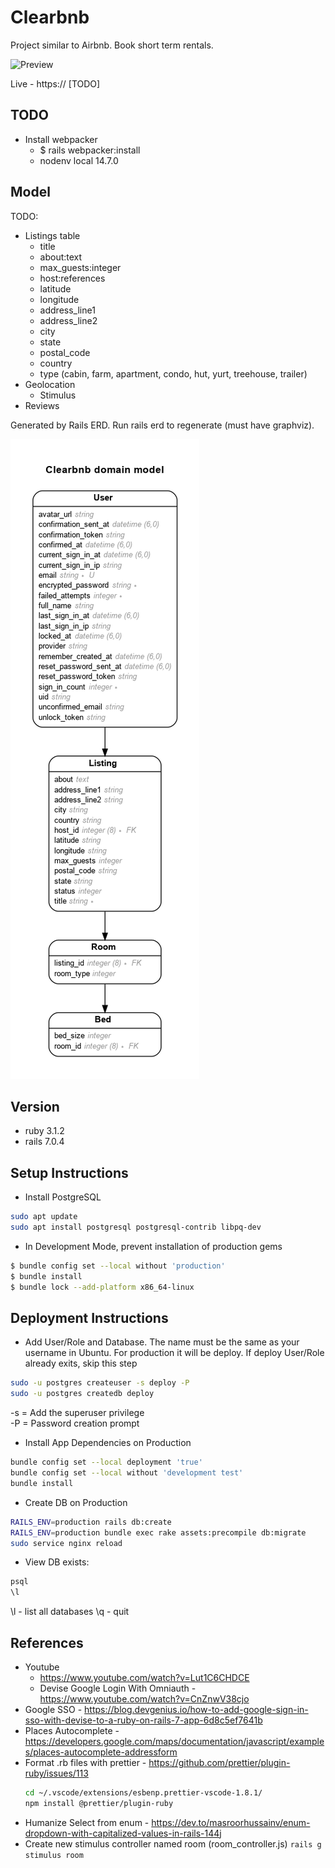 # Clearbnb

Project similar to Airbnb. Book short term rentals.

![Preview](preview.png)

Live - https:// [TODO]

## TODO

- Install webpacker
  - $ rails webpacker:install
  - nodenv local 14.7.0

## Model

TODO:

- Listings table
  - title
  - about:text
  - max_guests:integer
  - host:references
  - latitude
  - longitude
  - address_line1
  - address_line2
  - city
  - state
  - postal_code
  - country
  - type (cabin, farm, apartment, condo, hut, yurt, treehouse, trailer)
- Geolocation
  - Stimulus
- Reviews

Generated by Rails ERD. Run rails erd to regenerate (must have graphviz).

![ERD Diagram](erd.png)

## Version

- ruby 3.1.2
- rails 7.0.4

## Setup Instructions

- Install PostgreSQL

```sh
sudo apt update
sudo apt install postgresql postgresql-contrib libpq-dev
```

- In Development Mode, prevent installation of production gems

```sh
$ bundle config set --local without 'production'
$ bundle install
$ bundle lock --add-platform x86_64-linux
```

## Deployment Instructions

- Add User/Role and Database. The name must be the same as your username in Ubuntu. For production it will be deploy. If deploy User/Role already exits, skip this step

```sh
sudo -u postgres createuser -s deploy -P
sudo -u postgres createdb deploy
```

-s = Add the superuser privilege<br>
-P = Password creation prompt

- Install App Dependencies on Production

```sh
bundle config set --local deployment 'true'
bundle config set --local without 'development test'
bundle install
```

- Create DB on Production

```sh
RAILS_ENV=production rails db:create
RAILS_ENV=production bundle exec rake assets:precompile db:migrate
sudo service nginx reload
```

- View DB exists:

```sh
psql
\l
```

\l - list all databases
\q - quit

## References

- Youtube
  - https://www.youtube.com/watch?v=Lut1C6CHDCE
  - Devise Google Login With Omniauth - https://www.youtube.com/watch?v=CnZnwV38cjo
- Google SSO - https://blog.devgenius.io/how-to-add-google-sign-in-sso-with-devise-to-a-ruby-on-rails-7-app-6d8c5ef7641b
- Places Autocomplete - https://developers.google.com/maps/documentation/javascript/examples/places-autocomplete-addressform
- Format .rb files with prettier - https://github.com/prettier/plugin-ruby/issues/113
  ```sh
  cd ~/.vscode/extensions/esbenp.prettier-vscode-1.8.1/
  npm install @prettier/plugin-ruby
  ```
- Humanize Select from enum - https://dev.to/masroorhussainv/enum-dropdown-with-capitalized-values-in-rails-144j
- Create new stimulus controller named room (room_controller.js)
  `rails g stimulus room`
